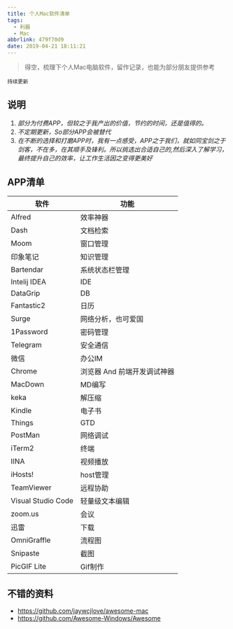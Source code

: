 ```yaml
---
title: 个人Mac软件清单
tags:
  - 利器
  - Mac
abbrlink: 479f70d9
date: 2019-04-21 18:11:21
---
```

> 得空，梳理下个人Mac电脑软件，留作记录，也能为部分朋友提供参考

`持续更新`

## 说明
1. _部分为付费APP，但较之于我产出的价值，节约的时间，还是值得的。_
2. _不定期更新，So部分APP会被替代_
3. _在不断的选择和打磨APP时，我有一点感受，APP之于我们，就如同宝剑之于剑客，不在多，在其顺手及锋利。所以挑选出合适自己的,然后深入了解学习，最终提升自己的效率，让工作生活因之变得更美好_

## APP清单

软件|功能|
---|---
Alfred| 效率神器
Dash| 文档检索
Moom| 窗口管理
印象笔记|知识管理
Bartendar| 系统状态栏管理
Intelij IDEA|IDE
DataGrip | DB
Fantastic2| 日历
Surge| 网络分析，也可爱国
1Password| 密码管理
Telegram | 安全通信
微信 | 办公IM
Chrome | 浏览器 And 前端开发调试神器
MacDown | MD编写
keka | 解压缩
Kindle |电子书
Things | GTD
PostMan|网络调试
iTerm2 | 终端
IINA | 视频播放
iHosts! | host管理
TeamViewer | 远程协助
Visual Studio Code | 轻量级文本编辑 
zoom.us | 会议
迅雷 | 下载
OmniGraffle| 流程图
Snipaste | 截图
PicGIF Lite | Gif制作

## 不错的资料
- https://github.com/jaywcjlove/awesome-mac
- https://github.com/Awesome-Windows/Awesome